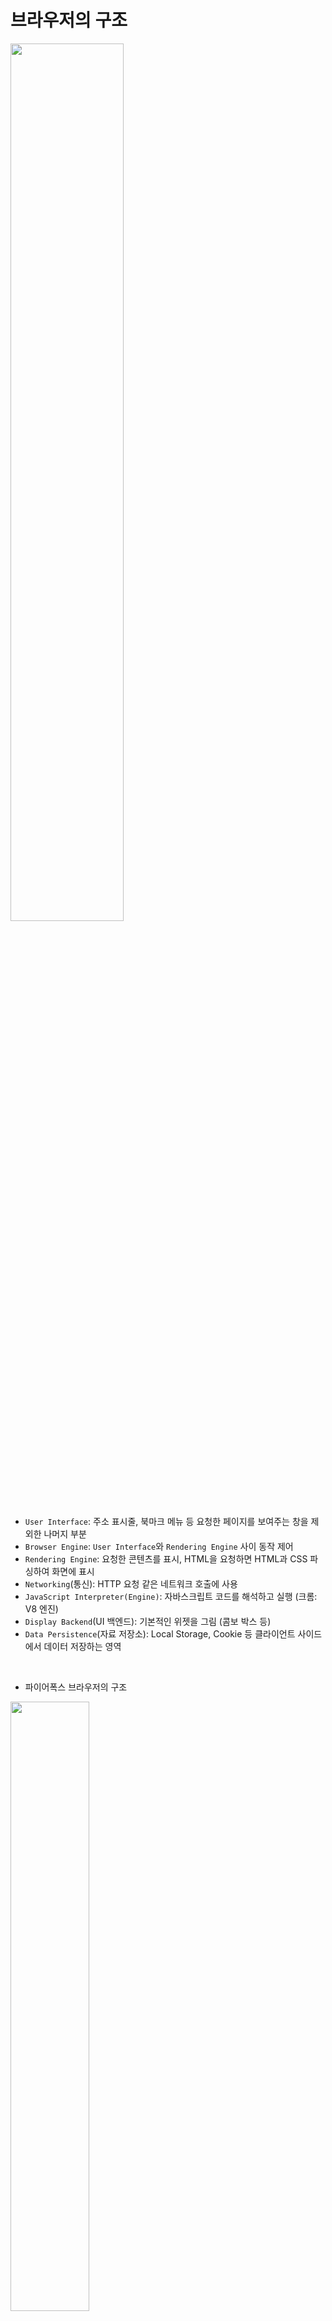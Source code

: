 # 브라우저의 구조
<img src="https://github.com/in3166/TIL/blob/main/etc/img/browser1.png" width="60%" />

- `User Interface`: 주소 표시줄, 북마크 메뉴 등 요청한 페이지를 보여주는 창을 제외한 나머지 부분
- `Browser Engine`: `User Interface`와 `Rendering Engine` 사이 동작 제어
- `Rendering Engine`: 요청한 콘텐츠를 표시, HTML을 요청하면 HTML과 CSS 파싱하여 화면에 표시
- `Networking`(통신): HTTP 요청 같은 네트워크 호출에 사용
- `JavaScript Interpreter(Engine)`: 자바스크립트 코드를 해석하고 실행 (크롬: V8 엔진)
- `Display Backend`(UI 백엔드): 기본적인 위젯을 그림 (콤보 박스 등)
- `Data Persistence`(자료 저장소): Local Storage, Cookie 등 클라이언트 사이드에서 데이터 저장하는 영역
<br>

- 파이어폭스 브라우저의 구조
<img src="https://github.com/in3166/TIL/blob/main/etc/img/browser2.png" width="50%" />

- 크롬 브라우저의 구조
<img src="https://github.com/in3166/TIL/blob/main/etc/img/browser3.png" width="50%" />

<br><br>

# 브라우저의 렌더링 과정
## 렌더링
- HTML, CSS ,JavaScript 등 개발자가 작성한 문서를 브라우저에서 출력하는 과정

## 렌더링 엔진
- 브라우저는 렌더링을 하는 렌더링 엔진을 가지는데 브라우저 별로 사용하는 엔진이 달라 호환성 검사를 잘해야한다.
- 요청받은 내용을 화면에 나타내는 일을 한다.
  - HTML, JS, CSS 등의 파일을 변환하여 픽셀 단위로 나타냄
  - 플러그인이나 브라우저 확장 기능을 이용해 PDF와 같은 다른 유형도 표시 가능

- 파이어폭스: 모질라의 게코(Gecko), 크롬/사파리: 웹킷(Webkit)

### 렌더링 과정 요약
`[DOM 트리 구축위한 HTML 파싱] => [렌더 트리 구축] => [렌더 트리 배치] => [렌더 트리 그리기]`

- 렌더링 엔진은 HTML 문서를 파싱해 `DOM 트리` 생성, CSS 문서를 파싱행 `CSSOM 트리` 생성
  - 파싱: DOM을 생성하여 엘리먼트 가공 및 관리하는 표준 구성하
  - DOM 트리: 자바스크립트 등에 의해 동적으로 변하는 엘리먼트를 쉽게 수정하고 관리하기 위해
  
- DOM과 CSSOM을 이용해 `렌더 트리` 생성
- 렌더 트리가 완성되면 `Layout(Reflow)` 시작: 각 노드의 화면에서의 위치와 크기를 계산
- `Paint(Rasterizing)` 시작: 계산된 위치와 크기 등으로 실제 픽셀로 표현
- 
<img src="https://github.com/in3166/TIL/blob/main/etc/img/browser4.png" width="60%" />

<br>

## 렌더링 과정
- ### 1. HTML, CSS를 다운로드 (텍스트 파일)

- ### 2. 다운받은 파일을 Object Model로 만든다. (Parsing)
  - 2-1. **HTML => DOM (Document Object Model)**
    - HTML을 파싱하여 `DOM 노드`를 만들고 이 `DOM 노드`를 병합하여 `DOM 트리`를 만든다.
  <img src="https://github.com/in3166/TIL/blob/main/etc/img/render1.png" />
  
  - 2-2. **CSS => CSSOM (CSS Object Model)**
    - CSS를 파싱하여 스타일 규칙을 만든다.
  <img src="https://github.com/in3166/TIL/blob/main/etc/img/render2.png" />
  
  `렌더링 엔진은 더 나은 사용자경험을 위해 가능한 빨리 내용을 표시하는데 모든 HTML 파싱이 끝나기도 전에 이후의 과정을 수행하여 미리 사용자에게 일부 내용을 출력한다.`
  
  - 2-3. **DOM과 CSSOM => Render Tree 생성**
    - `DOM 트리`와 스타일 규칙을 사용하여 `Attachment`라는 과정으로 `Render 트리` 생성
    - 순수 요소와 텍스트만 존재하는 `DOM 트리`와 달리 **스타일 정보가 설정되어 있으며 실제 화면에 표시되는 요소**들로 구성
    - `Render Tree`는 **화면에 표시되는 요소(노드)**들만 구성 
    - `display:none`인 요소는 공간 차지x, `visibility: invisible`은 공간은 차지하고 요소가 보이지 않아 포함o
  <img src="https://github.com/in3166/TIL/blob/main/etc/img/render3.png" />
  

- ### 3. Layout
  - 뷰포트(viewport) 내에 Render Tree 노드들이 가지는 스타일과 속성에 따라 각 노드들의 정확한 위치와 크기를 계산
    - *뷰포트: 그래픽이 표시되는 브라우저 영역, 크기 (모바일: 디스플레이 크기, PC: 브라우저 창의 크기)*
  - 브라우저 화면의 어떤 위치에 어떤 크기로 출력될지 계산하는 단계
  
- ### 4. Paint
  - Layout 계산이 완료되면 요소들을 실제 화면에 출력

<br>

# Parser
- **문서 파싱**
  - 서버로부터 전송받은 문서의 문자열을 브라우저가 이해할 수 잇는 구조로 변환하는 과정
  - 파싱 결과는 문서 구조를 나타내는 노드 트리로 파싱 트리(Parsing Tree), 문법 트리(Syntax Tree)라고 한다.

- **문법**
  - 문맥 자유 문법: 파싱은 문서에 작성된 언어 또는 형식의 규칙에 따르는데 파싱할 수 있는 모든 형식은 정해진 용어와 구문 규칙에 따라야 한다.

- **파서-어휘 분석기 조합**
  - 어휘 분석
    - 자료를 토큰으로 분해하는 과정
    - 토큰: 유효하게 구성된 단위의 집합체(용어집) LIKE 사전
    
  - 구문 분석
    - 언어의 구문 규칙을 적용하는 과정
    
  - 파서가 하는 2가지 일
    - 자료를 유요한 토큰으로 분해하는 어휘 분석기(토큰 변환기) - 공백과 줄 바꿈 같은 의미 없는 문자 제거
    - 언어 구문 규칙에 따라 문서 구조를 분석함으로써 파싱 트리 생성
    - `[문서] => [어휘 분석] => [구문 분석] => [파싱 트리]`
    
  - 파싱 과정 반복
    - 파서는 어휘 분석기로부터 받은 토큰을 구문 규칙과 일치하는지 확인 후 
    - 맞으면 토큰에 해당하는 노드가 파싱 트리에 추가되고 파서는 다른 토큰 요청
    - 맞지 않으면 토큰을 내부적으로 저장하고 일치하는 규칙이 발견될 때까지 요청
    - 맞는 규칙이 없다면 예외로 처리하는데 문서가 유효하지 않고 구문 오류를 포함한 경우다.
 
- **변환**
  - 파싱은 문서를 다른 양식으로 변환
  - ex) 컴파일: 소스 코드를 기계코드로 만듦, 파싱 트리 생성 후 이를 기계 코드 문서로 변환
  - `[소스 코드] => [파싱] => [파싱 트리] => [변환] => [기계 코드]`

- **파서의 종류**
  - 하향식 파서
    - 구문의 상위 구조로부터 일치하는 부분을 찾기 시작

  - 상향식 파서
    - 하향식 파식 반대로 시작 

- **파서 자동 생성**
  - 파서 생성기: 파서 생성 도구, 언어에 어휘나 구문 규칙같은 문법을 부여하면 동작하는 파서를 생성
  - 웹킷은 어휘 생성을 위해 `플렉스(Flex)`와 파서 생성을 위한 `바이슨(Bison)` 두 개의 파서 생성기를 사용한다.

### HTML 파서
- HTML 마크업을 파싱 트리로 변환
- **HTML 문법 정의**
  - HTML의 어휘와 문법은 W3C에 명세로 정의

- **문맥 자유 문법 아님**
  - 모든 전통적인 파서는 HTML에 적용 불가
  - 파싱은 CSS와 JS에 사용
  - HTML 정의 공식적인 형식인 `DTD(문서 형식 정의)`가 존재하지만 문맥 자유 문법이 아님
    - HTML은 암묵적으로 태그 생략이 가능한 너그러운 특징이 있다. (유연한 문법)
<br><br>

## DOM(Document Object Model)
- HTML은 하향식/상향식 파서로 파싱이 불가
  - 언어의 너그러운 속성 (닫는 태그가 생략되도 허용...)
  - HTML 오류에 대한 브라우저의 관용
  - 변경에 의한 재파싱 (실제 입력 과정에서 파싱이 수정된다.)

- 트리 형태의 `DOM` 만들기
  - 변환(Conversion): HTML의 원시 바이트를 읽어와 해당 파일에 지정된 인코딩(ex. UTF-8)에 따라 문자열로 변환
  - 토큰화(Tokenizing): 문자열을 W3C HTML 표준에 따라 고유 토큰(`<html>` 등 꺽쇠괄호로 묶인 문자열)으로 변환, 각 토큰은 의미와 규칙을 가진다.
    - 토큰: 시작 태그, 종료 태그, 속성 이름과 속성 값
    - 토큰을 인지해서 트리 생성자로 넘기고 다름 토큰을 확인하기 위해 다음 문자를 확인
    - 입력의 마지막까지 이 과정을 반복

  - 렉싱(Lexing): 토큰을 해당 속성 및 규칙을 정의한 객체(Node)로 변환
  - DOM 생성(Dom construction): HTML은 상위-하위 관계로 정의할 수 있어, 트리 구조로 나타낸다.
  - DOM은 마크업과 1:1 관계
  
<img src="https://github.com/in3166/TIL/blob/main/etc/img/browser5.png" width="60%" />
<img src="https://github.com/in3166/TIL/blob/main/etc/img/browser6.png" width="60%" />

## CSSOM(CSS Object Model)
- CSS 파싱
  - `DOM` 생성 과정과 동일하게 `CSSOM` 생성
  - 브라우저는 DOM 생성 동안 외부 CSS를 참조하는 `<link>` 태그를 만나면 리소스를 요청한다.
  - CSS의 원시 바이트가 문자열로 변환된 후 토큰과 노드로 변환되고 마지막으로 CSSOM 트리 구조를 만든다.
  - 트리 구조에 따라 스타일을 하향식으로 규칙을 적용
  
<img src="https://github.com/in3166/TIL/blob/main/etc/img/browser7.png" width="30%" >
<img src="https://github.com/in3166/TIL/blob/main/etc/img/browser8.png" width="60%" />

### JavaScript
- 파서 차단 리소스(Parser Blocking Resource)
- 브라우저는 문서를 파싱하다 자바스크립트를 만나면 문성 파싱을 중단하고 JavaScript 엔진에 권한을 넘겨 JavaScript 파싱 실행
- 그래서 JavaScript를 `<body>` 태그 최하단에 위치시키거나 `<script>` 태그에 `defer`속성을 준다.
- HTML5에서 스크립트를 비동기로 처리하는 속성 추가 (`async`)
  - `defer`: 스크립트 다운로드 시 문서 파싱이 중단되지 않고 파싱 완료 후 스크립트 실행
  - `async`:  스크립트 다운로드 시 문서 파싱이 중단되지 않고 다운로드 완료 시 HTML 파싱을 중단하고 스크립트 실행

### CSS
- 파서 차단 리소스(Parser Blocking Resource)
- CSS는 렌더링 시 필수 리소스이므로 브라우저는 CSS를 빠르게 다운로드해야 한다. (`<head>` 태그 안에 정의)
- CSS는 DOM 트리를 변경시키지 않으므로 문서 파싱을 중단할 이유가 없다.
- 하지만 JavaScript에서 스타일 정보를 요구할 경우, CSS가 파싱되지 않은 상태이면 에러가 발생할 수 있다.

<br>

## Attachment
- DOM 트리와 CSSOM 트리를 결합하여 표시해야 할 순서대로 내용을 그려내기 위해 `Render Tree`를 생성
- 웹킷에서 `Attachment`라고 한다.
- `Render Tree`는 화면에 표시되는 각 노드의 위치를 계산하는 레이아웃에 사용되고 픽셀을 화면에 그리는 `Paint` 과정에도 사용된다.

- Render Tree 구축
<img src="https://github.com/in3166/TIL/blob/main/etc/img/browser11.png" width="30%" />
  
  - Render Tree는 페이지에 표시되는 모든 DOM 콘텐츠와 각 노드에 대한 모든 CSSOM 스타일 정보를 가진다.
  <img src="https://github.com/in3166/TIL/blob/main/etc/img/browser12.png" width="60%" />
  
    - DOM 트리의 루트에서 시작하여 화면에 표시되는 노드 각각을 탐색
      - 화면에 표시되지 않는 노드들은 Render Tree에 반영되지 않음 (`script`, `meta` 태그 등)
      - CSS에 의해 화면에서 숨겨진 노드들은 Render Tree에 반영되지 않음
    - 화면에 표시되는 각 노드에 대해 일치하는 CSSOM 규칙 적용
    - 화면에 표시되는 노드를 콘텐츠 및 계산되 스타일과 함께 보낸다.
  
  
<br>

## Layout (Reflow)
<img src="https://github.com/in3166/TIL/blob/main/etc/img/browser9.png" width="20%" />

- 기기의 뷰포트 내에서 렌더 트리의 노드가 정확한 위치와 크기를 계산
- 모든 상대적 측정값은 화면에서 절대적인 픽셀로 변환 (`%` -> `px`)
<br>

## Painting (Rasterizing)
<img src="https://github.com/in3166/TIL/blob/main/etc/img/browser10.png" width="30%" />

- Render Tree의 각 노드를 화면의 실제 픽셀로 나타내는 과정
- Painting 과정 후 브라우저 화면에 UI 표시
 
 
<br><br>


# 렌더링 최적화
## Reflow (Layout)
- 위 렌더링 과정이 끝나고 페이지가 그려진다고 렌더링 과정이 끝나진 않는다.
- 어떤 액션이나 이벤트에 따라 HTML 요소의 크기나 위치 등 레이아웃 수치 수정하면 영향을 받는 자식, 부모 노드들을 포함하여 Layout 과정 다시 수행
- Render Tree와 각 요소들의 크기와 위치를 다시 계산

## Repaint (Paint)
- Paint 단계 다시 수행
- 무조건 Reflow가 일어나야 Repaint가 일어나진 않는다.
- 레이아웃에 영향을 주지 않는 스타일 속성이 변경되었을 때는 Reflow 필요없어 Repaint만 수행 (backgrout-color, visivility 등)

## Reflow, Repaint 줄이기
- 사용하지 않는 노드에는 `visivility: invisible` 보다 `display:none` 사용
  - `visivility`는 레이아웃 공간을 차지해 Reflow의 대상이 된다.

- Reflow, Repaint가 발생하는 속성 사용 피하기
  - Reflow가 발생하면 Repaint는 반드시 발생하기 떄문에 Repaint만 발생시키는 속성을 사용
  - Reflow가 일어나는 대표적인 속성
  ```
  position	width	height	left	top
  right	bottom	margin	padding	border
  border-width	clear	display	float	font-family
  font-size	font-weight	line-height	min-height	overflow
  text-align	vertical-align	white-space	....	 
  ```
  <br>

  - Repaint가 일어나는 대표적인 속성
  ```
  background	background-image	background-position	background-repeat	background-size
  border-radius	border-style	box-shadow	color	line-style
  outline	outline-color	outline-style	outline-width	text-decoration
  visibility	....	 	 	 
  ```
  
- 영향을 주는 노드 줄이기
  - 애니메이션이 많거나 레이아웃 변화가 많은 요소의 경우 `position: absolute|fixed` 등을 사용하여 영향을 받는 주변 노드를 줄인다.

- 프레임 줄이기
<br>


## React의 Virtual DOM
- 일반적으로 DOM에 접근하여 속성 변화, 스타일 변화를 수행하면 할 때마다 여러번의 Reflow, Repaint가 발생
- Virtual DOM은 변화가 일어나 Reflow, Repaint가 필요한 것들을 한 번에 묶어 DOM에 전달 - 한 번만 연산


<br><r><br>
<출처>
- https://velog.io/@st2702/%EB%B8%8C%EB%9D%BC%EC%9A%B0%EC%A0%80%EC%9D%98-%EB%A0%8C%EB%8D%94%EB%A7%81-%EA%B3%BC%EC%A0%95
- https://boxfoxs.tistory.com/408
- https://beomy.github.io/tech/browser/async-defer/
- https://d2.naver.com/helloworld/59361
